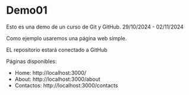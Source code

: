 # Demo01

Esto es una demo de un curso de Git y GitHub.
29/10/2024 - 02/11/2024

Como ejemplo usaremos una página web simple.

EL repositorio estará conectado a GitHub

Páginas disponibles:

- Home: http://localhost:3000/
- About: http://localhost:3000/about
- Contactos: http://localhost:3000/contacts
